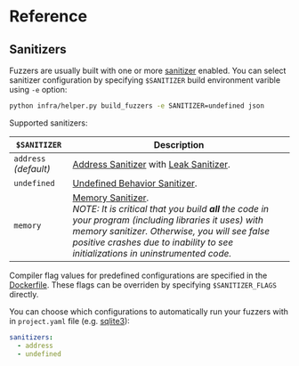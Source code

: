 # Reference

## Sanitizers

Fuzzers are usually built with one or more  [sanitizer](https://github.com/google/sanitizers) enabled. 
You can select sanitizer configuration by specifying `$SANITIZER` build environment varible using `-e` option:

```bash
python infra/helper.py build_fuzzers -e SANITIZER=undefined json
```

Supported sanitizers:

| `$SANITIZER` | Description
| ------------ | ----------
| `address` *(default)* | [Address Sanitizer](https://github.com/google/sanitizers/wiki/AddressSanitizer) with [Leak Sanitizer](https://github.com/google/sanitizers/wiki/AddressSanitizerLeakSanitizer).
| `undefined` | [Undefined Behavior Sanitizer](http://clang.llvm.org/docs/UndefinedBehaviorSanitizer.html).
| `memory` | [Memory Sanitizer](https://github.com/google/sanitizers/wiki/MemorySanitizer).<br/>*NOTE: It is critical that you build __all__ the code in your program (including libraries it uses) with memory sanitizer. Otherwise, you will see false positive crashes due to inability to see initializations in uninstrumented code.*

Compiler flag values for predefined configurations are specified in the [Dockerfile](../infra/base-images/base-builder/Dockerfile). 
These flags can be overriden by specifying `$SANITIZER_FLAGS` directly.

You can choose which configurations to automatically run your fuzzers with in `project.yaml` file (e.g. [sqlite3](../projects/sqlite3/project.yaml)):

```yaml
sanitizers:
  - address
  - undefined
 ```
  

